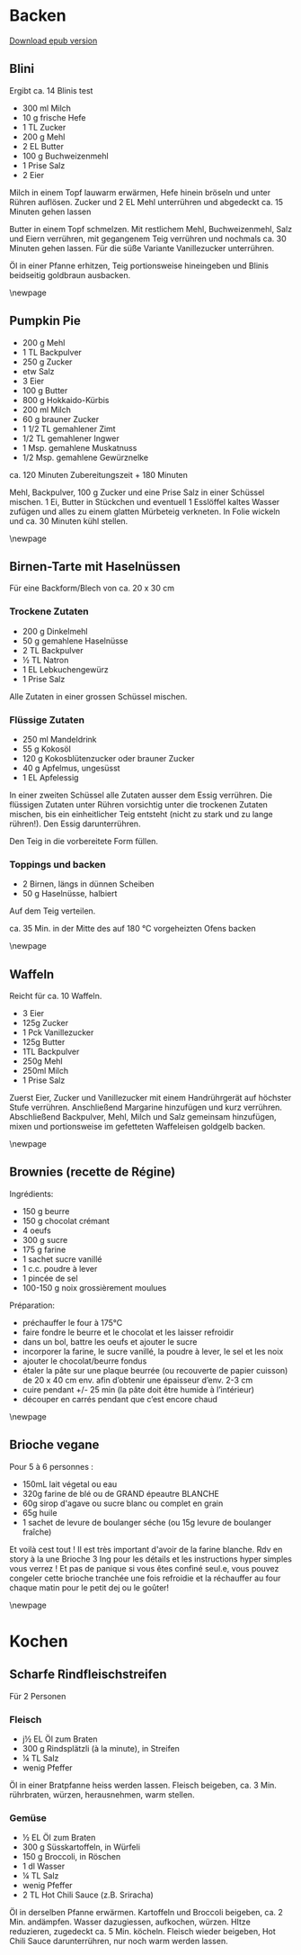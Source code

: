 # Backen #

[Download epub version](kochbuch.epub)

## Blini ##
Ergibt ca. 14 Blinis test

* 300 ml Milch
* 10 g frische Hefe
* 1 TL Zucker
* 200 g Mehl
* 2 EL Butter
* 100 g Buchweizenmehl
* 1 Prise Salz
* 2 Eier

Milch in einem Topf lauwarm erwärmen, Hefe hinein bröseln und unter Rühren auflösen.
Zucker und 2 EL Mehl unterrühren und abgedeckt ca. 15 Minuten gehen lassen


Butter in einem Topf schmelzen. Mit restlichem Mehl, Buchweizenmehl, Salz und Eiern verrühren, mit gegangenem Teig verrühren und nochmals ca. 30 Minuten gehen lassen. Für die süße Variante Vanillezucker unterrühren.

Öl in einer Pfanne erhitzen, Teig portionsweise hineingeben und Blinis beidseitig goldbraun ausbacken.

\newpage

## Pumpkin Pie ##

* 200 g  Mehl
* 1 TL  Backpulver
* 250 g  Zucker
* etw   Salz
* 3 Eier
* 100 g  Butter
* 800 g  Hokkaido-Kürbis
* 200 ml  Milch
* 60 g  brauner Zucker
* 1 1/2 TL  gemahlener Zimt
* 1/2 TL  gemahlener Ingwer
* 1 Msp.  gemahlene Muskatnuss
* 1/2 Msp.  gemahlene Gewürznelke  

ca. 120 Minuten Zubereitungszeit + 180 Minuten

Mehl, Backpulver, 100 g Zucker und eine Prise Salz in einer Schüssel mischen. 1 Ei, Butter in Stückchen und eventuell 1 Esslöffel kaltes Wasser zufügen und alles zu einem glatten Mürbeteig verkneten. In Folie wickeln und ca. 30 Minuten kühl stellen.

\newpage

## Birnen-Tarte mit Haselnüssen ##

Für eine Backform/Blech von ca. 20 x 30 cm

### Trockene Zutaten ###

* 200 g Dinkelmehl
* 50 g gemahlene Haselnüsse
* 2 TL Backpulver
* ½ TL Natron
* 1 EL Lebkuchengewürz
* 1 Prise Salz

Alle Zutaten in einer grossen Schüssel mischen.

### Flüssige Zutaten ###

* 250 ml Mandeldrink
* 55 g Kokosöl
* 120 g Kokosblütenzucker oder brauner Zucker
* 40 g Apfelmus, ungesüsst
* 1 EL Apfelessig

In einer zweiten Schüssel alle Zutaten ausser dem Essig verrühren. Die flüssigen Zutaten unter Rühren vorsichtig unter die trockenen Zutaten mischen, bis ein einheitlicher Teig entsteht (nicht zu stark und zu lange rühren!). Den Essig darunterrühren.

Den Teig in die vorbereitete Form füllen.

### Toppings und backen ###

* 2 Birnen, längs in dünnen Scheiben
* 50 g Haselnüsse, halbiert

Auf dem Teig verteilen.

ca. 35 Min. in der Mitte des auf 180 °C vorgeheizten Ofens backen

\newpage

## Waffeln ##

Reicht für ca. 10 Waffeln.

* 3 Eier
* 125g Zucker
* 1 Pck Vanillezucker
* 125g Butter
* 1TL Backpulver
* 250g Mehl
* 250ml Milch
* 1 Prise Salz

Zuerst Eier, Zucker und Vanillezucker mit einem Handrührgerät auf höchster Stufe verrühren. Anschließend Margarine hinzufügen und kurz verrühren. Abschließend Backpulver, Mehl, Milch und Salz gemeinsam hinzufügen, mixen und portionsweise im gefetteten Waffeleisen goldgelb backen.

\newpage

## Brownies (recette de Régine) ##

Ingrédients:

* 150 g beurre
* 150 g chocolat crémant
* 4 oeufs
* 300 g sucre
* 175 g farine
* 1 sachet sucre vanillé
* 1 c.c. poudre à lever
* 1 pincée de sel
* 100-150 g noix grossièrement moulues

Préparation:

* préchauffer le four à 175°C
* faire fondre le beurre et le chocolat et les laisser refroidir
* dans un bol, battre les oeufs et ajouter le sucre
* incorporer la farine, le sucre vanillé, la poudre à lever, le sel et les noix
* ajouter le chocolat/beurre fondus
* étaler la pâte sur une plaque beurrée (ou recouverte de papier cuisson) de 20 x 40 cm env. afin d’obtenir une épaisseur d’env. 2-3 cm
* cuire pendant +/- 25 min (la pâte doit être humide à l’intérieur)
* découper en carrés pendant que c’est encore chaud

\newpage

## Brioche vegane
Pour 5 à 6 personnes :
* 150mL lait végetal ou eau
* 320g farine de blé ou de GRAND épeautre BLANCHE
* 60g sirop d'agave ou sucre blanc ou complet en grain
* 65g huile
* 1 sachet de levure de boulanger séche (ou 15g levure de boulanger fraîche)

Et voilà cest tout ! Il est très important d'avoir de la farine blanche. Rdv en story à la une Brioche 3 Ing pour les détails et les instructions hyper simples vous verrez !
Et pas de panique si vous êtes confiné seul.e, vous pouvez congeler cette brioche tranchée une fois refroidie et la réchauffer au four chaque matin pour le petit dej ou le goûter!

\newpage

# Kochen

## Scharfe Rindfleischstreifen

Für 2 Personen

### Fleisch

* j½ EL Öl zum Braten
* 300 g Rindsplätzli (à la minute), in Streifen
* ¼ TL Salz
* wenig Pfeffer

Öl in einer Bratpfanne heiss werden lassen. Fleisch beigeben, ca. 3 Min. rührbraten, würzen, herausnehmen, warm stellen.

### Gemüse


* ½ EL Öl zum Braten
* 300 g Süsskartoffeln, in Würfeli
* 150 g Broccoli, in Röschen
* 1 dl Wasser
* ¼ TL Salz
* wenig Pfeffer
* 2 TL Hot Chili Sauce (z.B. Sriracha)

Öl in derselben Pfanne erwärmen. Kartoffeln und Broccoli beigeben, ca. 2 Min. andämpfen. Wasser dazugiessen, aufkochen, würzen. HItze reduzieren, zugedeckt ca. 5 Min. köcheln. Fleisch wieder beigeben, Hot Chili Sauce darunterrühren, nur noch warm werden lassen.
